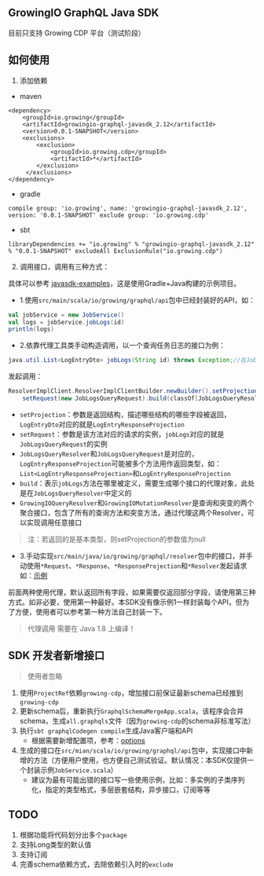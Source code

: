 GrowingIO GraphQL Java SDK
---

目前只支持 Growing CDP 平台（测试阶段）

## 如何使用

1. 添加依赖

- maven
```
<dependency>
    <groupId>io.growing</groupId>
    <artifactId>growingio-graphql-javasdk_2.12</artifactId>
    <version>0.0.1-SNAPSHOT</version>
    <exclusions>
        <exclusion>
            <groupId>io.growing.cdp</groupId>
            <artifactId>*</artifactId>
        </exclusion>
     </exclusions>
</dependency>
```

- gradle
```
compile group: 'io.growing', name: 'growingio-graphql-javasdk_2.12', version: '0.0.1-SNAPSHOT' exclude group: 'io.growing.cdp'
```

- sbt
```
libraryDependencies += "io.growing" % "growingio-graphql-javasdk_2.12" % "0.0.1-SNAPSHOT" excludeAll ExclusionRule("io.growing.cdp")
```

2. 调用接口，调用有三种方式：

具体可以参考 [javasdk-examples](https://github.com/growingio/growingio-graphql-javasdk/blob/master/javasdk-examples/src/main/java/io/growing/graphql/InsightServiceExample.java)，这是使用Gradle+Java构建的示例项目。

- 1.使用`src/main/scala/io/growing/graphql/api`包中已经封装好的API，如：
```scala
val jobService = new JobService()
val logs = jobService.jobLogs(id)
println(logs)
```
- 2.依靠代理工具类手动构造调用，以一个查询任务日志的接口为例：
```java
java.util.List<LogEntryDto> jobLogs(String id) throws Exception;//在JobLogsQueryResolver中，以此类推
```
发起调用：
```scala
ResolverImplClient.ResolverImplClientBuilder.newBuilder().setProjection(new LogEntryResponseProjection).
    setRequest(new JobLogsQueryRequest).build(classOf[JobLogsQueryResolver]).jobLogs(id)
```
* `setProjection`：参数是返回结构，描述哪些结构的哪些字段被返回，`LogEntryDto`对应的就是`LogEntryResponseProjection`
* `setRequest`：参数是该方法对应的请求的实例，`jobLogs`对应的就是`JobLogsQueryRequest`的实例
* `JobLogsQueryResolver`和`JobLogsQueryRequest`是对应的，`LogEntryResponseProjection`可能被多个方法用作返回类型，如：`List<LogEntryResponseProjection>`和`LogEntryResponseProjection`
* `build`：表示`jobLogs`方法在哪里被定义，需要生成哪个接口的代理对象，此处是在`JobLogsQueryResolver`中定义的
* `GrowingIOQueryResolver`和`GrowingIOMutationResolver`是查询和突变的两个聚合接口，包含了所有的查询方法和突变方法，通过代理这两个Resolver，可以实现调用任意接口
> 注：若返回的是基本类型，则setProjection的参数值为null

- 3.手动实现`src/main/java/io/growing/graphql/resolver`包中的接口，并手动使用`*Request`、`*Response`、`*ResponseProjection`和`*Resolver`发起请求
    如：[示例](https://github.com/kobylynskyi/graphql-java-codegen/blob/master/plugins/sbt/graphql-java-codegen-sbt-plugin/src/sbt-test/graphql-codegen-sbt-plugin/example-client/src/main/scala/io/github/dreamylost/service/QueryResolverImpl.scala)
    
前面两种使用代理，默认返回所有字段，如果需要仅返回部分字段，请使用第三种方式。如非必要，使用第一种最好。本SDK没有像示例1一样封装每个API，但为了方便，使用者可以参考第一种方法自己封装一下。

> 代理调用 需要在 Java 1.8 上编译！

## SDK 开发者新增接口

> 使用者忽略

1. 使用`ProjectRef`依赖`growing-cdp`，增加接口前保证最新schema已经推到`growing-cdp`
2. 更新schema后，重新执行`GraphqlSchemaMergeApp.scala`，该程序会合并schema，生成`all.graphqls`文件（因为`growing-cdp`的schema非标准写法）
3. 执行`sbt graphqlCodegen compile`生成Java客户端和API
    - 根据需要新增配置项，参考：[options](https://github.com/kobylynskyi/graphql-java-codegen/blob/master/docs/codegen-options.md)
4. 生成的接口在`src/mian/scala/io/growing/graphql/api`包中，实现接口中新增的方法（方便用户使用，也方便自己测试验证。默认情况：本SDK仅提供一个封装示例`JobService.scala`）
    - 建议为最有可能出错的接口写一些使用示例，比如：多实例的子类序列化，指定的类型格式，多层嵌套结构，异步接口，订阅等等
    
    
## TODO

1. 根据功能将代码划分出多个`package`
2. 支持Long类型的默认值
3. 支持订阅
4. 完善schema依赖方式，去除依赖引入时的`exclude`